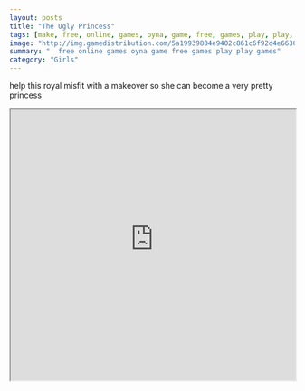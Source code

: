 ```yaml
---
layout: posts
title: "The Ugly Princess"
tags: [make, free, online, games, oyna, game, free, games, play, play, games]
image: "http://img.gamedistribution.com/5a19939804e9402c861c6f92d4e66309.jpg"
summary: "  free online games oyna game free games play play games"
category: "Girls"
---
```


help this royal misfit with a makeover so she can become a very pretty princess

<iframe width="100%" height="480px;" src="http://flash.gamedistribution.com?game=5a19939804e9402c861c6f92d4e66309"></iframe>